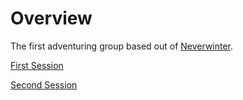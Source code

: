 # Overview

The first adventuring group based out of [Neverwinter](../background/urbs.md).

[First Session](first.md)

[Second Session](second.md)
